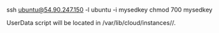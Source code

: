 ssh ubuntu@54.90.247.150 -l ubuntu -i mysedkey
chmod 700 mysedkey

UserData script will be located in /var/lib/cloud/instances/<instance-id>/. 